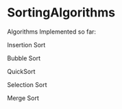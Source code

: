 # SortingAlgorithms

Algorithms Implemented so far:

Insertion Sort

Bubble Sort

QuickSort

Selection Sort

Merge Sort
